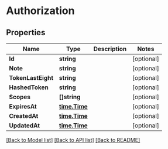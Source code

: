 # Authorization

## Properties

Name | Type | Description | Notes
------------ | ------------- | ------------- | -------------
**Id** | **string** |  | [optional] 
**Note** | **string** |  | [optional] 
**TokenLastEight** | **string** |  | [optional] 
**HashedToken** | **string** |  | [optional] 
**Scopes** | **[]string** |  | [optional] 
**ExpiresAt** | [**time.Time**](time.Time.md) |  | [optional] 
**CreatedAt** | [**time.Time**](time.Time.md) |  | [optional] 
**UpdatedAt** | [**time.Time**](time.Time.md) |  | [optional] 

[[Back to Model list]](../README.md#documentation-for-models) [[Back to API list]](../README.md#documentation-for-api-endpoints) [[Back to README]](../README.md)


